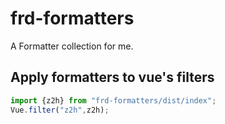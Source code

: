 # frd-formatters

A Formatter collection for me.

## Apply formatters to vue's filters

```typescript
import {z2h} from "frd-formatters/dist/index";
Vue.filter("z2h",z2h);
```




